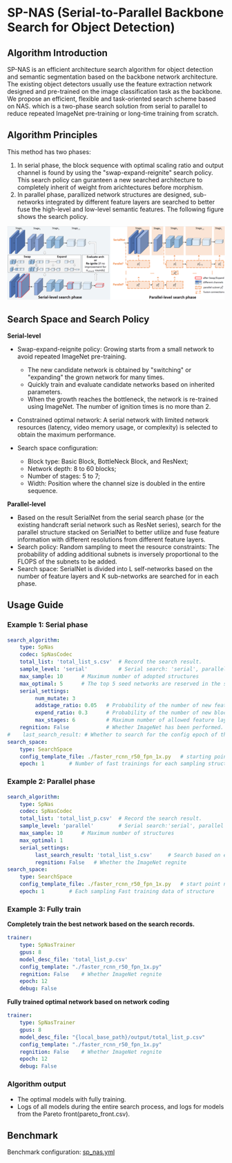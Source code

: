 # SP-NAS (Serial-to-Parallel Backbone Search for Object Detection)

## Algorithm Introduction

SP-NAS is an efficient architecture search algorithm for object detection and semantic segmentation based on the backbone network architecture. The existing object detectors usually use the feature extraction network designed and pre-trained on the image classification task as the backbone. We propose an efficient, flexible and task-oriented search scheme based on NAS. which is a two-phase search solution from serial to parallel to reduce repeated ImageNet pre-training or long-time training from scratch.

## Algorithm Principles

This method has two phases:

1. In serial phase, the block sequence with optimal scaling ratio and output channel is found by using the "swap-expand-reignite" search policy. This search policy can guranteen a new searched architecture to completely inherit of weight from arichtectures before morphism.
2. In parallel phase, parallized network structures are designed, sub-networks integrated by different feature layers are searched to better fuse the high-level and low-level semantic features. The following figure shows the search policy.

![sp-nas](../../images/sp_nas.png)

## Search Space and Search Policy

**Serial-level**

- Swap-expand-reignite policy:  Growing starts from a small network to avoid repeated ImageNet pre-training.
  - The new candidate network is obtained by "switching" or "expanding" the grown network for many times.
  - Quickly train and evaluate candidate networks based on inherited parameters.
  - When the growth reaches the bottleneck, the network is re-trained using ImageNet. The number of ignition times is no more than 2.

- Constrained optimal network: A serial network with limited network resources (latency, video memory usage, or complexity) is selected to obtain the maximum performance.

- Search space configuration:
  - Block type: Basic Block, BottleNeck Block, and ResNext;
  - Network depth: 8 to 60 blocks;
  - Number of stages: 5 to 7;
  - Width: Position where the channel size is doubled in the entire sequence.

**Parallel-level**

- Based on the result SerialNet from the serial search phase (or the existing handcraft serial network such as ResNet series), search for the parallel structure stacked on SerialNet to better utilize and fuse feature information with different resolutions from different feature layers.
- Search policy: Random sampling to meet the resource constraints: The probability of adding additional subnets is inversely proportional to the FLOPS of the subnets to be added.
- Search space: SerialNet is divided into L self-networks based on the number of feature layers and K sub-networks are searched for in each phase.

## Usage Guide

### Example 1: Serial phase

```yaml
search_algorithm:
    type: SpNas
    codec: SpNasCodec
    total_list: 'total_list_s.csv'  # Record the search result.
    sample_level: 'serial'          # Serial search: 'serial', parallel search: 'parallel'
    max_sample: 10      # Maximum number of adopted structures
    max_optimal: 5      # The top 5 seed networks are reserved in the serial phase and start to mutate, set the number of parallel phases to 1
    serial_settings:
         num_mutate: 3
         addstage_ratio: 0.05   # Probability of the number of new feature layers
         expend_ratio: 0.3      # Probability of the number of new blocks
         max_stages: 6          # Maximum number of allowed feature layers
    regnition: False            # Whether ImageNet has been performed. regnite#
#    last_search_result: # Whether to search for the config epoch of the
search_space:
    type: SearchSpace
    config_template_file: ./faster_rcnn_r50_fpn_1x.py   # starting point network based on the existing search records
    epoch: 1        # Number of fast trainings for each sampling structure
```

### Example 2: Parallel phase

```yaml
search_algorithm:
    type: SpNas
    codec: SpNasCodec
    total_list: 'total_list_p.csv'  # Record the search result.
    sample_level: 'parallel'        # Serial search:'serial', parallel search: 'parallel'
    max_sample: 10      # Maximum number of structures
    max_optimal: 1
    serial_settings:
         last_search_result: 'total_list_s.csv'     # Search based on existing search records.
         regnition: False   # Whether the ImageNet regnite
search_space:
    type: SearchSpace
    config_template_file: ./faster_rcnn_r50_fpn_1x.py   # start point network is configured. config
    epoch: 1        # Each sampling Fast training data of structure
```

### Example 3: Fully train

**Completely train the best network based on the search records.**

```yaml
trainer:
    type: SpNasTrainer
    gpus: 8
    model_desc_file: 'total_list_p.csv' 
    config_template: "./faster_rcnn_r50_fpn_1x.py"
    regnition: False    # Whether ImageNet regnite
    epoch: 12
    debug: False
```

**Fully trained optimal network based on network coding**

```yaml
trainer:
    type: SpNasTrainer
    gpus: 8
    model_desc_file: "{local_base_path}/output/total_list_p.csv"
    config_template: "./faster_rcnn_r50_fpn_1x.py"
    regnition: False    # Whether ImageNet regnite
    epoch: 12
    debug: False
```

### Algorithm output

- The optimal models with fully training.
- Logs of all models during the entire search process, and logs for models from the Pareto front(pareto_front.csv).

## Benchmark

Benchmark configuration: [sp_nas.yml](https://github.com/huawei-noah/vega/tree/master/examples/nas/sp_nas.yml)
